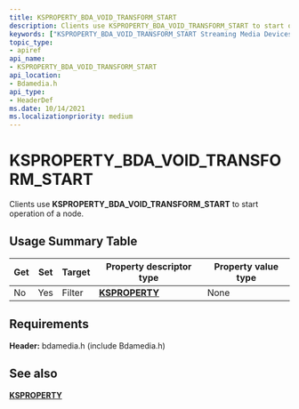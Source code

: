 ```yaml
---
title: KSPROPERTY_BDA_VOID_TRANSFORM_START
description: Clients use KSPROPERTY_BDA_VOID_TRANSFORM_START to start operation of a node.
keywords: ["KSPROPERTY_BDA_VOID_TRANSFORM_START Streaming Media Devices"]
topic_type:
- apiref
api_name:
- KSPROPERTY_BDA_VOID_TRANSFORM_START
api_location:
- Bdamedia.h
api_type:
- HeaderDef
ms.date: 10/14/2021
ms.localizationpriority: medium
---
```


# KSPROPERTY_BDA_VOID_TRANSFORM_START

Clients use **KSPROPERTY_BDA_VOID_TRANSFORM_START** to start operation of a node.

## Usage Summary Table

| Get | Set | Target | Property descriptor type | Property value type |
|--|--|--|--|--|
| No | Yes | Filter | [**KSPROPERTY**](ksproperty-structure.md) | None |

## Requirements

**Header:** bdamedia.h (include Bdamedia.h)

## See also

[**KSPROPERTY**](ksproperty-structure.md)
